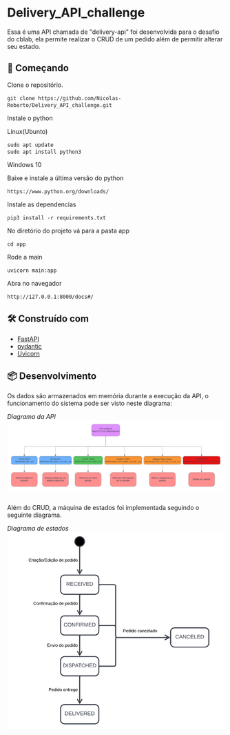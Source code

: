 # Delivery_API_challenge

Essa é uma API chamada de "delivery-api" foi desenvolvida para o desafio do cblab, ela permite realizar o CRUD de um pedido além de permitir alterar seu estado.

## 🚀 Começando

Clone o repositório.
```
git clone https://github.com/Nicolas-Roberto/Delivery_API_challenge.git
```

Instale o python

Linux(Ubunto)
```
sudo apt update
sudo apt install python3
```

Windows 10

Baixe e instale a última versão do python
```
https://www.python.org/downloads/
```

Instale as dependencias
```
pip3 install -r requirements.txt
```

No diretório do projeto vá para a pasta app
```
cd app
```

Rode a main
```
uvicorn main:app 
```

Abra no navegador 
```
http://127.0.0.1:8000/docs#/
```

## 🛠️ Construído com

* [FastAPI](https://fastapi.tiangolo.com/) 
* [pydantic](https://pydantic-docs.helpmanual.io/) 
* [Uvicorn](https://www.uvicorn.org/) 


## 📦 Desenvolvimento

Os dados são armazenados em memória durante a execução
da API, o funcionamento do sistema pode ser visto neste diagrama:

*Diagrama da API*
<img align="center" 
       src="docs/diagrams/API-diagrama.png"/>

<br/>
Além do CRUD, a máquina de estados foi implementada seguindo o seguinte diagrama.

*Diagrama de estados*
<img align="center" 
       src="docs/diagrams/state-diagram.png"/>

       
